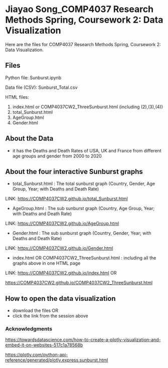 # Jiayao Song_COMP4037 Research Methods Spring, Coursework 2: Data Visualization

Here are the files for COMP4037 Research Methods Spring, Coursework 2: Data Visualization.

## Files

Python file: Sunburst.ipynb

Data file (CSV): Sunburst_Total.csv

HTML files: 
1) index.html or COMP4037CW2_ThreeSunburst.html (including (2),(3),(4))
2) total_Sunburst.html
3) AgeGroup.html
4) Gender.html

## About the Data

* it has the Deaths and Death Rates of USA, UK and France from different age groups and gender from 2000 to 2020

## About the four interactive Sunburst graphs

* total_Sunburst.html : The total sunburst graph (Country, Gender, Age Group, Year; with Deaths and Death Rate)

LINK: https://COMP4037CW2.github.io/total_Sunburst.html

* AgeGroup.html : The sub sunburst graph (Country, Age Group, Year; with Deaths and Death Rate)

LINK: https://COMP4037CW2.github.io/AgeGroup.html

* Gender.html : The sub sunburst graph (Country, Gender, Year; with Deaths and Death Rate)

LINK: https://COMP4037CW2.github.io/Gender.html

* index.html OR COMP4037CW2_ThreeSunburst.html : including all the graphs above in one HTML page

LINK: https://COMP4037CW2.github.io/index.html  OR

https://COMP4037CW2.github.io/COMP4037CW2_ThreeSunburst.html

## How to open the data visualization

* download the files  OR
* click the link from the session above

### Acknowledgments

https://towardsdatascience.com/how-to-create-a-plotly-visualization-and-embed-it-on-websites-517c1a78568b

https://plotly.com/python-api-reference/generated/plotly.express.sunburst.html

